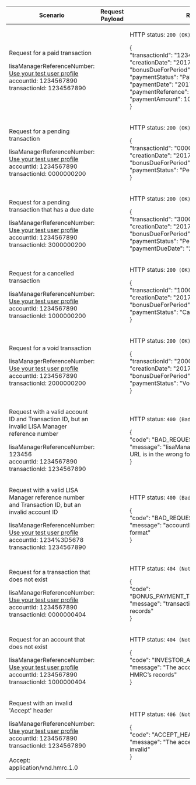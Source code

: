 <table>
    <col width="25%">
    <col width="35%">
    <col width="40%">
    <thead>
        <tr>
            <th>Scenario</th>
            <th>Request Payload</th>
            <th>Response</th>
        </tr>
    </thead>
    <tbody>
        <tr>
            <td><p>Request for a paid transaction</p><p class ="code--block">lisaManagerReferenceNumber: <a href="https://test-developer.service.hmrc.gov.uk/api-documentation/docs/api/service/lisa-api/1.0#testing-the-api">Use your test user profile</a><br>accountId: 1234567890<br>transactionId: 1234567890</p></td>
            <td></td>
            <td><p>HTTP status: <code class="code--slim">200 (OK)</code></p>
                <p class ="code--block">{<br>
					     "transactionId": "1234567890",<br>
					     "creationDate": "2017-05-20",<br>
					     "bonusDueForPeriod": 1000,<br>
					     "paymentStatus": "Paid",<br>
					     "paymentDate": "2017-05-20",<br>
					     "paymentReference": "002630000993",<br>
					     "paymentAmount": 1000<br>
						}
                </p>
            </td>
        </tr>
        <tr>
            <td><p>Request for a pending transaction</p><p class ="code--block">lisaManagerReferenceNumber: <a href="https://test-developer.service.hmrc.gov.uk/api-documentation/docs/api/service/lisa-api/1.0#testing-the-api">Use your test user profile</a><br>accountId: 1234567890<br>transactionId: 0000000200</p></td>
            <td></td>
            <td><p>HTTP status: <code class="code--slim">200 (OK)</code></p>
                <p class ="code--block">{<br>
						     "transactionId": "0000000200",<br>
						     "creationDate": "2017-05-20",<br>
						     "bonusDueForPeriod": 1000,<br>
						     "paymentStatus": "Pending"<br>
						}
                </p>
            </td>
        </tr>
        <tr>
            <td><p>Request for a pending transaction that has a due date</p><p class ="code--block">lisaManagerReferenceNumber: <a href="https://test-developer.service.hmrc.gov.uk/api-documentation/docs/api/service/lisa-api/1.0#testing-the-api">Use your test user profile</a><br>accountId: 1234567890<br>transactionId: 3000000200</p></td>
            <td></td>
            <td><p>HTTP status: <code class="code--slim">200 (OK)</code></p>
                <p class ="code--block">{<br>
						    "transactionId": "3000000200",<br>
						    "creationDate": "2017-05-20",<br>
						    "bonusDueForPeriod": 1000,<br>
						    "paymentStatus": "Pending",<br>
						    "paymentDueDate": "2017-06-20"
						}
                </p>
            </td>
        </tr>
        <tr>
            <td><p>Request for a cancelled transaction</p><p class ="code--block">lisaManagerReferenceNumber: <a href="https://test-developer.service.hmrc.gov.uk/api-documentation/docs/api/service/lisa-api/1.0#testing-the-api">Use your test user profile</a><br>accountId: 1234567890<br>transactionId: 1000000200</p></td>
            <td></td>
            <td><p>HTTP status: <code class="code--slim">200 (OK)</code></p>
                <p class ="code--block">{<br>
						    "transactionId": "1000000200",<br>
						    "creationDate": "2017-05-20",<br>
						    "bonusDueForPeriod": 1000,<br>
						    "paymentStatus": "Cancelled",<br>						}
                </p>
            </td>
        </tr>
        <tr>
            <td><p>Request for a void transaction</p><p class ="code--block">lisaManagerReferenceNumber: <a href="https://test-developer.service.hmrc.gov.uk/api-documentation/docs/api/service/lisa-api/1.0#testing-the-api">Use your test user profile</a><br>accountId: 1234567890<br>transactionId: 2000000200</p></td>
            <td></td>
            <td><p>HTTP status: <code class="code--slim">200 (OK)</code></p>
                <p class ="code--block">{<br>
						    "transactionId": "2000000200",<br>
						    "creationDate": "2017-05-20",<br>
						    "bonusDueForPeriod": 1000,<br>
						    "paymentStatus": "Void",<br>						}
                </p>
            </td>
        </tr>
        <tr>
            <td><p>Request with a valid account ID and Transaction ID, but an invalid LISA Manager reference number</p><p class ="code--block">lisaManagerReferenceNumber: 123456<br>accountId: 1234567890<br>transactionId: 1234567890</p></td>
                        <td></td>
            <td><p>HTTP status: <code class="code--slim">400 (Bad Request)</code></p>
                <p class ="code--block"> {<br>
                    "code": "BAD_REQUEST",<br>
                    "message": "lisaManagerReferenceNumber in the URL is in the wrong format"<br>
                  }
                </p>
            </td>
        </tr>
        <tr>
            <td><p>Request with a valid LISA Manager reference number and Transaction ID, but an invalid account ID</p><p class ="code--block">lisaManagerReferenceNumber: <a href="https://test-developer.service.hmrc.gov.uk/api-documentation/docs/api/service/lisa-api/1.0#testing-the-api">Use your test user profile</a><br>accountId: 1234%3D5678<br>transactionId: 1234567890</p></td>
                        <td></td>
            <td><p>HTTP status: <code class="code--slim">400 (Bad Request)</code></p>
                <p class ="code--block"> {<br>
                    "code": "BAD_REQUEST",<br>
                    "message": "accountId in the URL is in the wrong format"<br>
                  }
                </p>
            </td>
        </tr>
        <tr>
            <td><p>Request for a transaction that does not exist</p><p class ="code--block">lisaManagerReferenceNumber: <a href="https://test-developer.service.hmrc.gov.uk/api-documentation/docs/api/service/lisa-api/1.0#testing-the-api">Use your test user profile</a><br>accountId: 1234567890<br>transactionId: 0000000404</p></td>
            <td></td>
            <td><p>HTTP status: <code class="code--slim">404 (Not found)</code></p>
                <p class ="code--block"> {<br>
                                            "code": "BONUS_PAYMENT_TRANSACTION_NOT_FOUND",<br>
                                            "message": "transactionId does not match HMRC’s records"<br>
                                          }
                </p>
            </td>
        </tr>
        <tr>
            <td><p>Request for an account that does not exist</p><p class ="code--block">lisaManagerReferenceNumber: <a href="https://test-developer.service.hmrc.gov.uk/api-documentation/docs/api/service/lisa-api/1.0#testing-the-api">Use your test user profile</a><br>accountId: 1234567890<br>transactionId: 1000000404</p></td>
            <td></td>
            <td><p>HTTP status: <code class="code--slim">404 (Not found)</code></p>
                <p class ="code--block"> {<br>
                                            "code": "INVESTOR_ACCOUNTID_NOT_FOUND",<br>
                                            "message": "The accountId does not match HMRC’s records"<br>
                                          }
                </p>
            </td>
        </tr>
        <tr>
            <td><p>Request with an invalid 'Accept' header</p><p class ="code--block">lisaManagerReferenceNumber: <a href="https://test-developer.service.hmrc.gov.uk/api-documentation/docs/api/service/lisa-api/1.0#testing-the-api">Use your test user profile</a><br>accountId: 1234567890<br>transactionId: 1234567890<br><br>Accept: application/vnd.hmrc.1.0</p></td>
            <td></td>
            <td><p>HTTP status: <code class="code--slim">406 (Not Acceptable)</code></p>
                <p class ="code--block"> {<br>
                                            "code": "ACCEPT_HEADER_INVALID",<br>
                                            "message": "The accept header is missing or invalid"<br>
                                          }
                </p>
            </td>
        </tr>    </tbody>
</table>
